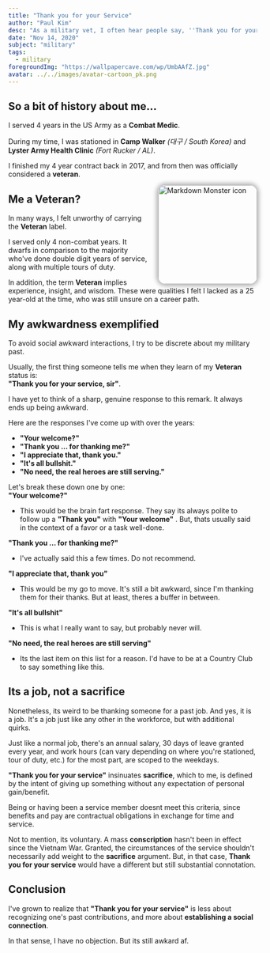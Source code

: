 ```yaml
---
title: "Thank you for your Service"
author: "Paul Kim"
desc: "As a military vet, I often hear people say, ''Thank you for your service''. I never know what to say in response."
date: "Nov 14, 2020"
subject: "military"
tags:
  - military
foregroundImg: "https://wallpapercave.com/wp/UmbAAfZ.jpg"
avatar: ../../images/avatar-cartoon_pk.png
---
```


## So a bit of history about me...

I served 4 years in the US Army as a **Combat Medic**.

During my time, I was stationed in **Camp Walker** _(대구 / South Korea)_ and **Lyster Army Health Clinic** _(Fort Rucker / AL)_.

I finished my 4 year contract back in 2017, and from then was officially considered a **veteran**.

<img src="https://res.cloudinary.com/paulkim/image/upload/v1552393702/images/professional/army_photo.jpg"
     alt="Markdown Monster icon"
     style="float: right; margin-left: 20px; height: 200px; border-radius: 15px; box-shadow: 0 0 9px 4px #0000004a" />

## Me a Veteran?

In many ways, I felt unworthy of carrying the **Veteran** label.

I served only 4 non-combat years. It dwarfs in comparison to the majority who've done double digit years of service, along with multiple tours of duty.

In addition, the term **Veteran** implies experience, insight, and wisdom. These were qualities I felt I lacked as a 25 year-old at the time, who was still unsure on a career path.

## My awkwardness exemplified

To avoid social awkward interactions, I try to be discrete about my military past.

Usually, the first thing someone tells me when they learn of my **Veteran** status is:  
**"Thank you for your service, sir"**.

I have yet to think of a sharp, genuine response to this remark. It always ends up being awkward.

Here are the responses I've come up with over the years:

- **"Your welcome?"**
- **"Thank you ... for thanking me?"**
- **"I appreciate that, thank you."**
- **"It's all bullshit."**
- **"No need, the real heroes are still serving."**

Let's break these down one by one:  
**"Your welcome?"**

- This would be the brain fart response. They say its always polite to follow up a **"Thank you"** with **"Your welcome"** . But, thats usually said in the context of a favor or a task well-done.

**"Thank you ... for thanking me?"**

- I've actually said this a few times. Do not recommend.

**"I appreciate that, thank you"**

- This would be my go to move. It's still a bit awkward, since I'm thanking them for their thanks.  But at least, theres a buffer in between.

**"It's all bullshit"**

- This is what I really want to say, but probably never will.

**"No need, the real heroes are still serving"**

- Its the last item on this list for a reason.  I'd have to be at a Country Club to say something like this.

## Its a job, not a sacrifice

Nonetheless, its weird to be thanking someone for a past job. And yes, it is a job. It's a job just like any other in the workforce, but with additional quirks.

Just like a normal job, there's an annual salary, 30 days of leave granted every year, and work hours (can vary depending on where you're stationed, tour of duty, etc.) for the most part, are scoped to the weekdays.

**"Thank you for your service"** insinuates **sacrifice**, which to me, is defined by the intent of giving up something without any expectation of personal gain/benefit.

Being or having been a service member doesnt meet this criteria, since benefits and pay are contractual obligations in exchange for time and service.

Not to mention, its voluntary. A mass **conscription** hasn't been in effect since the Vietnam War. Granted, the circumstances of the service shouldn't necessarily add weight to the **sacrifice** argument. But, in that case, **Thank you for your service** would have a different but still substantial connotation.

## Conclusion

I've grown to realize that **"Thank you for your service"** is less about recognizing one's past contributions, and more about **establishing a social connection**.

In that sense, I have no objection. But its still awkard af.
